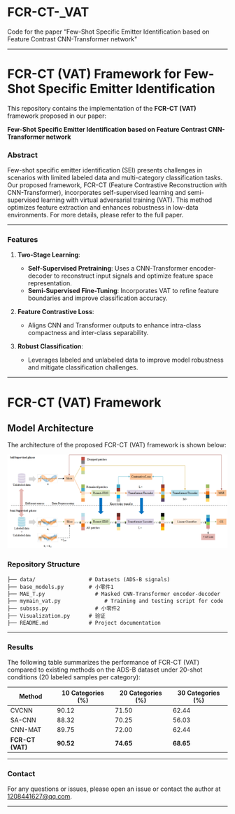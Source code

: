 # FCR-CT-_VAT
Code for the paper “Few-Shot Specific Emitter Identification based on Feature Contrast CNN-Transformer network" 

---

# FCR-CT (VAT) Framework for Few-Shot Specific Emitter Identification

This repository contains the implementation of the **FCR-CT (VAT)** framework proposed in our paper:

**Few-Shot Specific Emitter Identification based on Feature Contrast CNN-Transformer network**

### **Abstract**
Few-shot specific emitter identification (SEI) presents challenges in scenarios with limited labeled data and multi-category classification tasks. Our proposed framework, FCR-CT (Feature Contrastive Reconstruction with CNN-Transformer), incorporates self-supervised learning and semi-supervised learning with virtual adversarial training (VAT). This method optimizes feature extraction and enhances robustness in low-data environments. For more details, please refer to the full paper.

---

### **Features**
1. **Two-Stage Learning**:
   - **Self-Supervised Pretraining**: Uses a CNN-Transformer encoder-decoder to reconstruct input signals and optimize feature space representation.
   - **Semi-Supervised Fine-Tuning**: Incorporates VAT to refine feature boundaries and improve classification accuracy.

2. **Feature Contrastive Loss**:
   - Aligns CNN and Transformer outputs to enhance intra-class compactness and inter-class separability.

3. **Robust Classification**:
   - Leverages labeled and unlabeled data to improve model robustness and mitigate classification challenges.

---
# FCR-CT (VAT) Framework

## Model Architecture
The architecture of the proposed FCR-CT (VAT) framework is shown below:

![Model Architecture](fig3.png)
### **Repository Structure**
```
├── data/                 # Datasets (ADS-B signals)
├── base_models.py        # 小零件1
├── MAE_T.py                # Masked CNN-Transformer encoder-decoder
├── mymain_vat.py              # Training and testing script for code
├── subsss.py               # 小零件2
├── Visualization.py      # 验证
├── README.md             # Project documentation
```

---
### **Results**

The following table summarizes the performance of FCR-CT (VAT) compared to existing methods on the ADS-B dataset under 20-shot conditions (20 labeled samples per category):

| Method         | 10 Categories (%) | 20 Categories (%) | 30 Categories (%) |
|----------------|--------------------|--------------------|--------------------|
| CVCNN          | 90.12             | 71.50             | 62.44             |
| SA-CNN         | 88.32             | 70.25             | 56.03             |
| CNN-MAT        | 89.75             | 72.00             | 62.44             |
| **FCR-CT (VAT)** | **90.52**         | **74.65**         | **68.65**         |

---


### **Contact**
For any questions or issues, please open an issue or contact the author at 1208441627@qq.com.

---

